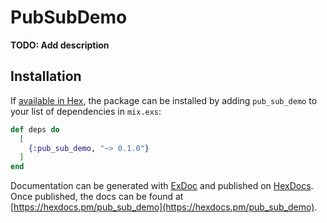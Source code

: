 # PubSubDemo

**TODO: Add description**

## Installation

If [available in Hex](https://hex.pm/docs/publish), the package can be installed
by adding `pub_sub_demo` to your list of dependencies in `mix.exs`:

```elixir
def deps do
  [
    {:pub_sub_demo, "~> 0.1.0"}
  ]
end
```

Documentation can be generated with [ExDoc](https://github.com/elixir-lang/ex_doc)
and published on [HexDocs](https://hexdocs.pm). Once published, the docs can
be found at [https://hexdocs.pm/pub_sub_demo](https://hexdocs.pm/pub_sub_demo).

